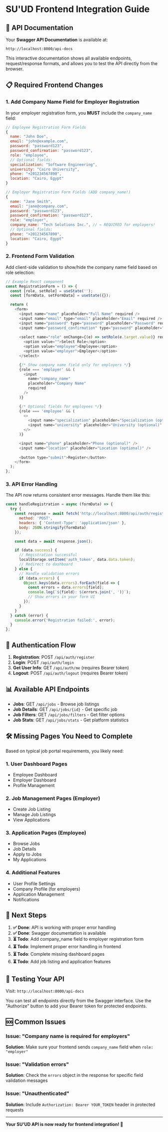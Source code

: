 # SU'UD Frontend Integration Guide

## 🚀 API Documentation

Your **Swagger API Documentation** is available at:
```
http://localhost:8000/api-docs
```

This interactive documentation shows all available endpoints, request/response formats, and allows you to test the API directly from the browser.

## 📋 Required Frontend Changes

### 1. Add Company Name Field for Employer Registration

In your employer registration form, you **MUST** include the `company_name` field:

```javascript
// Employee Registration Form Fields
{
  name: "John Doe",
  email: "john@example.com", 
  password: "password123",
  password_confirmation: "password123",
  role: "employee",
  // Optional fields:
  specialization: "Software Engineering",
  university: "Cairo University",
  phone: "+201234567890",
  location: "Cairo, Egypt"
}

// Employer Registration Form Fields (ADD company_name!)
{
  name: "Jane Smith",
  email: "jane@company.com",
  password: "password123", 
  password_confirmation: "password123",
  role: "employer",
  company_name: "Tech Solutions Inc.", // ← REQUIRED for employers!
  // Optional fields:
  phone: "+201234567890",
  location: "Cairo, Egypt"
}
```

### 2. Frontend Form Validation

Add client-side validation to show/hide the company name field based on role selection:

```javascript
// Example React component
const RegistrationForm = () => {
  const [role, setRole] = useState('');
  const [formData, setFormData] = useState({});

  return (
    <form>
      <input name="name" placeholder="Full Name" required />
      <input name="email" type="email" placeholder="Email" required />
      <input name="password" type="password" placeholder="Password" required />
      <input name="password_confirmation" type="password" placeholder="Confirm Password" required />
      
      <select name="role" onChange={(e) => setRole(e.target.value)} required>
        <option value="">Select Role</option>
        <option value="employee">Employee</option>
        <option value="employer">Employer</option>
      </select>

      {/* Show company name field only for employers */}
      {role === 'employer' && (
        <input 
          name="company_name" 
          placeholder="Company Name" 
          required 
        />
      )}

      {/* Optional fields for employees */}
      {role === 'employee' && (
        <>
          <input name="specialization" placeholder="Specialization (optional)" />
          <input name="university" placeholder="University (optional)" />
        </>
      )}

      <input name="phone" placeholder="Phone (optional)" />
      <input name="location" placeholder="Location (optional)" />
      
      <button type="submit">Register</button>
    </form>
  );
};
```

### 3. API Error Handling

The API now returns consistent error messages. Handle them like this:

```javascript
const handleRegistration = async (formData) => {
  try {
    const response = await fetch('http://localhost:8000/api/auth/register', {
      method: 'POST',
      headers: { 'Content-Type': 'application/json' },
      body: JSON.stringify(formData)
    });

    const data = await response.json();

    if (data.success) {
      // Registration successful
      localStorage.setItem('auth_token', data.data.token);
      // Redirect to dashboard
    } else {
      // Handle validation errors
      if (data.errors) {
        Object.keys(data.errors).forEach(field => {
          const errors = data.errors[field];
          console.log(`${field}: ${errors.join(', ')}`);
          // Show errors in your form UI
        });
      }
    }
  } catch (error) {
    console.error('Registration failed:', error);
  }
};
```

## 🔐 Authentication Flow

1. **Registration**: POST `/api/auth/register`
2. **Login**: POST `/api/auth/login`  
3. **Get User Info**: GET `/api/auth/me` (requires Bearer token)
4. **Logout**: POST `/api/auth/logout` (requires Bearer token)

## 📊 Available API Endpoints

- **Jobs**: GET `/api/jobs` - Browse job listings
- **Job Details**: GET `/api/jobs/{id}` - Get specific job
- **Job Filters**: GET `/api/jobs/filters` - Get filter options
- **Job Stats**: GET `/api/jobs/stats` - Get platform statistics

## 🛠️ Missing Pages You Need to Complete

Based on typical job portal requirements, you likely need:

### 1. User Dashboard Pages
- Employee Dashboard
- Employer Dashboard
- Profile Management

### 2. Job Management Pages (Employer)
- Create Job Listing
- Manage Job Listings 
- View Applications

### 3. Application Pages (Employee)
- Browse Jobs
- Job Details
- Apply to Jobs
- My Applications

### 4. Additional Features
- User Profile Settings
- Company Profile (for employers)
- Application Management
- Notifications

## 🎯 Next Steps

1. **✅ Done**: API is working with proper error handling
2. **✅ Done**: Swagger documentation is available
3. **⏳ Todo**: Add company_name field to employer registration form
4. **⏳ Todo**: Implement proper error handling in frontend
5. **⏳ Todo**: Complete missing dashboard pages
6. **⏳ Todo**: Add job listing and application features

## 📱 Testing Your API

Visit: `http://localhost:8000/api-docs`

You can test all endpoints directly from the Swagger interface. Use the "Authorize" button to add your Bearer token for protected endpoints.

## 🆘 Common Issues

### Issue: "Company name is required for employers"
**Solution**: Make sure your frontend sends `company_name` field when `role: "employer"`

### Issue: "Validation errors" 
**Solution**: Check the `errors` object in the response for specific field validation messages

### Issue: "Unauthenticated"
**Solution**: Include `Authorization: Bearer YOUR_TOKEN` header in protected requests

---

**Your SU'UD API is now ready for frontend integration! 🎉**
